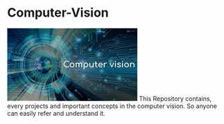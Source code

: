 # Computer-Vision
<img src = "assets/computer_vision.jpeg" />
This Repository contains, every projects and important concepts in the computer vision. So anyone can easily refer and understand it.
